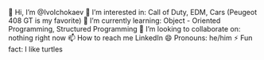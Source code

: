 👋 Hi, I’m @IvoIchokaev
👀 I’m interested in: Call of Duty, EDM, Cars (Peugeot 408 GT is my favorite)
🌱 I’m currently learning: Object - Oriented Programming, Structured Programming
💞️ I’m looking to collaborate on: nothing right now
📫 How to reach me LinkedIn
😄 Pronouns: he/him
⚡ Fun fact: I like turtles
<!---
IvoIchokaev/IvoIchokaev is a ✨ special ✨ repository because its `README.md` (this file) appears on your GitHub profile.
You can click the Preview link to take a look at your changes.
--->
